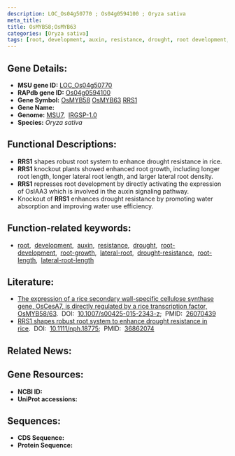 ```yaml
---
description: LOC_Os04g50770 ; Os04g0594100 ; Oryza sativa
meta_title:
title: OsMYB58;OsMYB63
categories: [Oryza sativa]
tags: [root, development, auxin, resistance, drought, root development, root growth, lateral root, drought resistance, root length, lateral root length]
---
```


## Gene Details:
- **MSU gene ID:** [LOC_Os04g50770](http://rice.uga.edu/cgi-bin/ORF_infopage.cgi?orf=LOC_Os04g50770)  
- **RAPdb gene ID:** [Os04g0594100](https://rapdb.dna.affrc.go.jp/locus/?name=Os04g0594100)  
- **Gene Symbol:** <u>OsMYB58</u>&nbsp;<u>OsMYB63</u>&nbsp;<u>RRS1</u>
- **Gene Name:**
- **Genome:**  [MSU7](http://rice.uga.edu/),&nbsp;&nbsp;[IRGSP-1.0](https://rapdb.dna.affrc.go.jp/download/irgsp1.html)
- **Species:** *Oryza sativa*

## Functional Descriptions:
   - **RRS1** shapes robust root system to enhance drought resistance in rice.
   - **RRS1** knockout plants showed enhanced root growth, including longer root length, longer lateral root length, and larger lateral root density.
   - **RRS1** represses root development by directly activating the expression of OsIAA3 which is involved in the auxin signaling pathway.
   - Knockout of **RRS1** enhances drought resistance by promoting water absorption and improving water use efficiency.

## Function-related keywords:
   - [root](/tags/root/),&nbsp;&nbsp;[development](/tags/development/),&nbsp;&nbsp;[auxin](/tags/auxin/),&nbsp;&nbsp;[resistance](/tags/resistance/),&nbsp;&nbsp;[drought](/tags/drought/),&nbsp;&nbsp;[root-development](/tags/root-development/),&nbsp;&nbsp;[root-growth](/tags/root-growth/),&nbsp;&nbsp;[lateral-root](/tags/lateral-root/),&nbsp;&nbsp;[drought-resistance](/tags/drought-resistance/),&nbsp;&nbsp;[root-length](/tags/root-length/),&nbsp;&nbsp;[lateral-root-length](/tags/lateral-root-length/)

## Literature:
   - [The expression of a rice secondary wall-specific cellulose synthase gene, OsCesA7, is directly regulated by a rice transcription factor, OsMYB58/63](https://www.doi.org/10.1007/s00425-015-2343-z).&nbsp;&nbsp;DOI:&nbsp;&nbsp;[10.1007/s00425-015-2343-z](https://www.doi.org/10.1007/s00425-015-2343-z);&nbsp;&nbsp;PMID:&nbsp;&nbsp;[26070439](https://pubmed.ncbi.nlm.nih.gov/26070439/)
   - [RRS1 shapes robust root system to enhance drought resistance in rice](https://www.doi.org/10.1111/nph.18775).&nbsp;&nbsp;DOI:&nbsp;&nbsp;[10.1111/nph.18775](https://www.doi.org/10.1111/nph.18775);&nbsp;&nbsp;PMID:&nbsp;&nbsp;[36862074](https://pubmed.ncbi.nlm.nih.gov/36862074/)

## Related News:

## Gene Resources:
- **NCBI ID:**  []()
- **UniProt accessions:** [](https://www.uniprot.org/uniprotkb//entry)

## Sequences:
- **CDS Sequence:**
- **Protein Sequence:**
